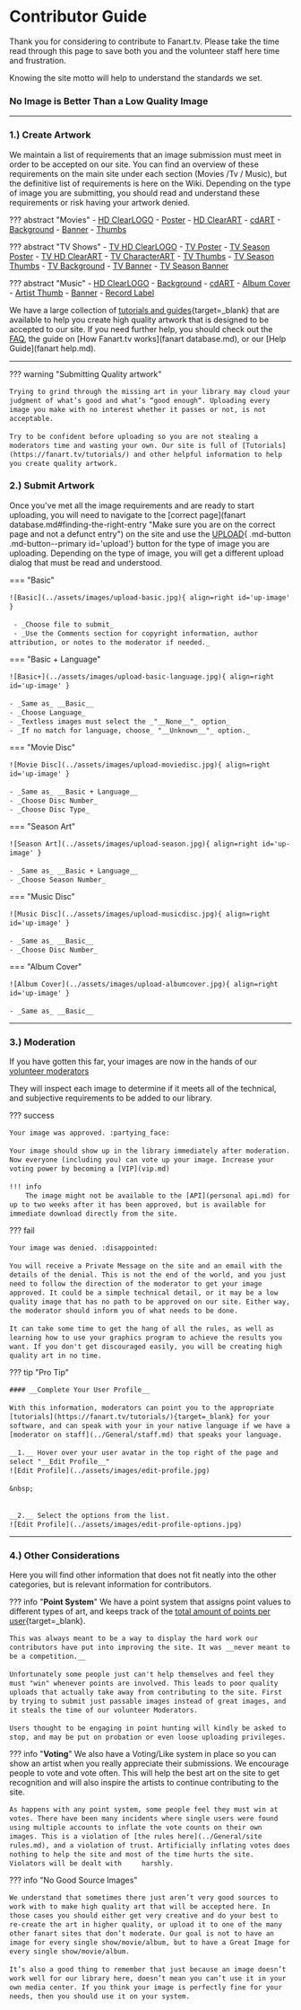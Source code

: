 # __Contributor Guide__

Thank you for considering to contribute to Fanart.tv. Please take the time read through this page to save both you and the volunteer staff here time and frustration. 

Knowing the site motto will help to understand the standards we set.

### **No Image is Better Than a Low Quality Image**

---

### __1.) Create Artwork__

We maintain a list of requirements that an image submission must meet in order to be accepted on our site. You can find an overview of these requirements on the main site under each section (Movies /Tv / Music), but the definitive list of requirements is here on the Wiki. Depending on the type of image you are submitting, you should read and understand these requirements or risk having your artwork denied.


??? abstract "Movies"
    - [HD ClearLOGO](../ImageTypes/Movies/hdmovielogo.md)
    - [Poster](../ImageTypes/Movies/movieposter.md)
    - [HD ClearART](../ImageTypes/Movies/hdmovieclearart.md)
    - [cdART](../ImageTypes/Movies/moviedisc.md)
    - [Background](../ImageTypes/Movies/moviebackground.md)
    - [Banner](../ImageTypes/Movies/moviebanner.md)
    - [Thumbs](../ImageTypes/Movies/moviethumb.md)


??? abstract "TV Shows"
    - [TV HD ClearLOGO](../ImageTypes/TV/hdtvlogo.md)
    - [TV Poster](../ImageTypes/TV/tvposter.md)
    - [TV Season Poster](../ImageTypes/TV/seasonposter.md)
    - [TV HD ClearART](../ImageTypes/TV/hdclearart.md)
    - [TV CharacterART](../ImageTypes/TV/characterart.md)
    - [TV Thumbs](../ImageTypes/TV/tvthumb.md)
    - [TV Season Thumbs](../ImageTypes/TV/seasonthumb.md)
    - [TV Background](../ImageTypes/TV/showbackground.md)
    - [TV Banner](../ImageTypes/TV/tvbanner.md)
    - [TV Season Banner](../ImageTypes/TV/seasonbanner.md)
 

??? abstract "Music"
    - [HD ClearLOGO](../ImageTypes/Music/hdmusiclogo.md)
    - [Background](../ImageTypes/Music/artistbackground.md)
    - [cdART](../ImageTypes/Music/cdart.md)
    - [Album Cover](../ImageTypes/Music/albumcover.md)
    - [Artist Thumb](../ImageTypes/Music/artistthumb.md)
    - [Banner](../ImageTypes/Music/musicbanner.md)
    - [Record Label](../ImageTypes/Music/musiclabel.md)


We have a large collection of [tutorials and guides](https://fanart.tv/tutorials/){target=_blank} that are available to help you create high quality artwork that is designed to be accepted to our site. If you need further help, you should check out the [FAQ](faq.md), the guide on [How Fanart.tv works](fanart database.md), or our [Help Guide](fanart help.md).



---

??? warning "Submitting Quality artwork"

    Trying to grind through the missing art in your library may cloud your judgment of what’s good and what’s “good enough“. Uploading every image you make with no interest whether it passes or not, is not acceptable.  

    Try to be confident before uploading so you are not stealing a moderators time and wasting your own. Our site is full of [Tutorials](https://fanart.tv/tutorials/) and other helpful information to help you create quality artwork. 


### __2.) Submit Artwork__

Once you've met all the image requirements and are ready to start uploading, you will need to navigate to the [correct page](fanart database.md#finding-the-right-entry "Make sure you are on the correct page and not a defunct entry") on the site and use the [UPLOAD](#submit-artwork){ .md-button .md-button--primary id='upload'} button for the type of image you are uploading. Depending on the type of image, you will get a different upload dialog that must be read and understood. 


=== "Basic"

    ![Basic](../assets/images/upload-basic.jpg){ align=right id='up-image' }

     - _Choose file to submit_
     - _Use the Comments section for copyright information, author attribution, or notes to the moderator if needed._

=== "Basic + Language"

    ![Basic+](../assets/images/upload-basic-language.jpg){ align=right id='up-image' }

    - _Same as_ __Basic__
    - _Choose Language_
    - _Textless images must select the _"__None__"_ option_
    - _If no match for language, choose_ "__Unknown__"_ option._

=== "Movie Disc"

    ![Movie Disc](../assets/images/upload-moviedisc.jpg){ align=right id='up-image' }

    - _Same as_ __Basic + Language__
    - _Choose Disc Number_
    - _Choose Disc Type_

=== "Season Art"

    ![Season Art](../assets/images/upload-season.jpg){ align=right id='up-image' }

    - _Same as_ __Basic + Language__
    - _Choose Season Number_

=== "Music Disc"

    ![Music Disc](../assets/images/upload-musicdisc.jpg){ align=right id='up-image' }

    - _Same as_ __Basic__
    - _Choose Disc Number_

=== "Album Cover"

    ![Album Cover](../assets/images/upload-albumcover.jpg){ align=right id='up-image' }

    - _Same as_ __Basic__


---

### __3.) Moderation__

If you have gotten this far, your images are now in the hands of our [volunteer moderators](../General/staff.md)

They will inspect each image to determine if it meets all of the technical, and subjective requirements to be added to our library.

??? success

    Your image was approved. :partying_face:

    Your image should show up in the library immediately after moderation. Now everyone (including you) can vote up your image. Increase your voting power by becoming a [VIP](vip.md)

    !!! info
        The image might not be available to the [API](personal api.md) for up to two weeks after it has been approved, but is available for immediate download directly from the site.


??? fail

    Your image was denied. :disappointed:

    You will receive a Private Message on the site and an email with the details of the denial. This is not the end of the world, and you just need to follow the direction of the moderator to get your image approved. It could be a simple technical detail, or it may be a low quality image that has no path to be approved on our site. Either way, the moderator should inform you of what needs to be done.

    It can take some time to get the hang of all the rules, as well as learning how to use your graphics program to achieve the results you want. If you don't get discouraged easily, you will be creating high quality art in no time.



??? tip "Pro Tip"

    #### __Complete Your User Profile__
 
    With this information, moderators can point you to the appropriate [tutorials](https://fanart.tv/tutorials/){target=_blank} for your software, and can speak with your in your native language if we have a [moderator on staff](../General/staff.md) that speaks your language.

    __1.__ Hover over your user avatar in the top right of the page and select "__Edit Profile__"
    ![Edit Profile](../assets/images/edit-profile.jpg)
    
    &nbsp;  
    

    __2.__ Select the options from the list.
    ![Edit Profile](../assets/images/edit-profile-options.jpg)

---

### __4.) Other Considerations__

Here you will find other information that does not fit neatly into the other categories, but is relevant information for contributors.


??? info "__Point System__"
    We have a point system that assigns point values to different types of art, and keeps track of the [total amount of points per user](https://fanart.tv/contributors/){target=_blank}.

    This was always meant to be a way to display the hard work our contributors have put into improving the site. It was __never meant to be a competition.__
    
    Unfortunately some people just can't help themselves and feel they must "win" whenever points are involved. This leads to poor quality uploads that actually take away from contributing to the site. First by trying to submit just passable images instead of great images, and it steals the time of our volunteer Moderators. 
    
    Users thought to be engaging in point hunting will kindly be asked to stop, and may be put on probation or even loose uploading privileges. 


??? info "__Voting__"
    We also have a Voting/Like system in place so you can show an artist when you really appreciate their submissions. We encourage people to vote and vote often. This will help the best art on the site     to get recognition and will also inspire the artists to continue contributing to the site.
    
    As happens with any point system, some people feel they must win at votes. There have been many incidents where single users were found using multiple accounts to inflate the vote counts on their own images. This is a violation of [the rules here](../General/site rules.md), and a violation of trust. Artificially inflating votes does nothing to help the site and most of the time hurts the site. Violators will be dealt with     harshly.


??? info "No Good Source Images"

    We understand that sometimes there just aren’t very good sources to work with to make high quality art that will be accepted here. In those cases you should either get very creative and do your best to re-create the art in higher quality, or upload it to one of the many other fanart sites that don’t moderate. Our goal is not to have an image for every single show/movie/album, but to have a Great Image for every single show/movie/album. 
    
    It’s also a good thing to remember that just because an image doesn’t work well for our library here, doesn’t mean you can’t use it in your own media center. If you think your image is perfectly fine for your needs, then you should use it on your system.

